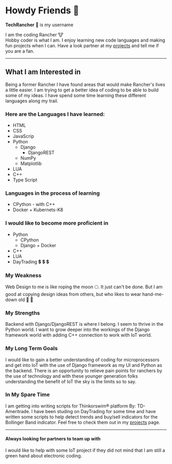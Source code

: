 # Howdy Friends 👋 

**TechRancher** :bearded_person: is my username

I am the coding Rancher :cow:  
Hobby coder is what I am. I enjoy learning new code languages and making fun projects when I can. Have a look partner at my <a href="https://github.com/TechRancher?tab=repositories" target="_blank" rel="noopener noreferrer tag me" title="My Cool Projects!">projects</a> and tell me if you are a fan.  

- - -

## What I am Interested in

Being a former Rancher I have found areas that would make Rancher's lives a little easier. I am trying to get a better idea of coding to be able to build some of my ideas. I have spend some time learning these different languages along my trail.

### Here are the Languages I have learned:

* HTML
* CSS
* JavaScrip
* Python
  * Django
    * DjangoREST
  * NumPy
  * Matplotlib
* LUA
* C++
* Type Script

### Languages in the process of learning

* CPython - with C++
* Docker + Kubernets\-K8

### I would like to become more proficient in

* Python
  * CPython
  * Django + Docker
* C++
* LUA
* DayTrading 💲 💲 💲

### My Weakness

Web Design to me is like roping the moon 🌕. It just can't be done. But I am good at copying design ideas from others, but who likes to wear hand-me-down old :boot: :cowboy_hat_face:

### My Strengths

Backend with Django/DjangoREST is where I belong. I seem to thrive in the Python world. I want to grow deeper into the workings of the Django framework world with adding C++ connection to work with IoT world.

### My Long Term Goals

I would like to gain a better understanding of coding for microprocessors and get into IoT with the use of Django framework as my UI and Python as the backend. There is an opportunity to relieve pain points for ranchers by the use of technology and with these younger generation folks understanding the benefit of IoT the sky is the limits so to say.

### In My Spare Time

I am getting into writing scripts for Thinkorswim:registered: platform By: TD-Ameritrade. I have been studing on DayTrading for some time and have written some scripts to help detect trends and buy/sell indicators for the Bollinger Band indicator. Feel free to check them out in my <a href="https://github.com/TechRancher?tab=repositories" target="_blank" rel="noopener noreferrer tag me" title="Check out my hard work!">projects</a> page.

- - -

#### Always looking for partners to team up with

I would like to help with some IoT project if they did not mind that I am still a green hand about electronic coding.

